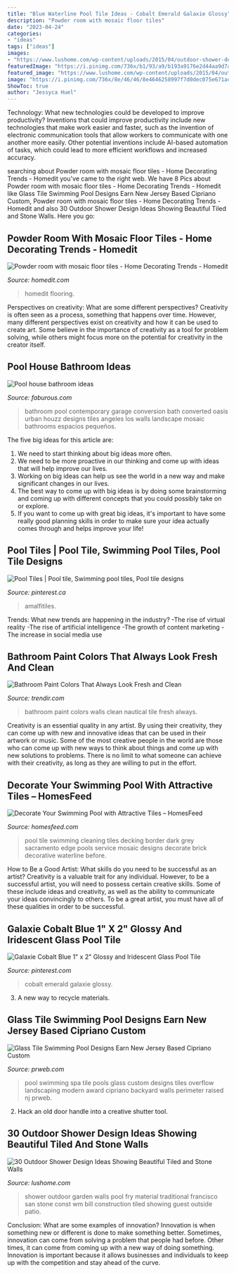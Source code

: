 ```yaml
---
title: "Blue Waterline Pool Tile Ideas - Cobalt Emerald Galaxie Glossy"
description: "Powder room with mosaic floor tiles"
date: "2023-04-24"
categories:
- "ideas"
tags: ["ideas"]
images:
- "https://www.lushome.com/wp-content/uploads/2015/04/outdoor-shower-design-ideas-18.jpg"
featuredImage: "https://i.pinimg.com/736x/b1/93/a9/b193a9176e2d44aa9d7a36f87eabd263--my-pool-pool-spa.jpg"
featured_image: "https://www.lushome.com/wp-content/uploads/2015/04/outdoor-shower-design-ideas-18.jpg"
image: "https://i.pinimg.com/736x/8e/46/46/8e4646258997f7d0dec075e671ace660.jpg"
ShowToc: true
author: "Jessyca Huel"
---
```



Technology: What new technologies could be developed to improve productivity?
Inventions that could improve productivity include new technologies that make work easier and faster, such as the invention of electronic communication tools that allow workers to communicate with one another more easily. Other potential inventions include AI-based automation of tasks, which could lead to more efficient workflows and increased accuracy.

	

		
searching about Powder room with mosaic floor tiles - Home Decorating Trends - Homedit you've came to the right web. We have 8 Pics about Powder room with mosaic floor tiles - Home Decorating Trends - Homedit like Glass Tile Swimming Pool Designs Earn New Jersey Based Cipriano Custom, Powder room with mosaic floor tiles - Home Decorating Trends - Homedit and also 30 Outdoor Shower Design Ideas Showing Beautiful Tiled and Stone Walls. Here you go:
		
    
## Powder Room With Mosaic Floor Tiles - Home Decorating Trends - Homedit

<img loading=lazy src="http://cdn.homedit.com/wp-content/uploads/2015/02/Powder-room-with-mosaic-floor-tiles-683x1024.jpg" onerror="this.onerror=null;this.src='https://tse2.mm.bing.net/th?id=OIP.1BRt_creb0yehBfcTF7q1wHaLG&amp;pid=15.1';" alt="Powder room with mosaic floor tiles - Home Decorating Trends - Homedit">

_Source: homedit.com_

>homedit flooring. 

	

Perspectives on creativity: What are some different perspectives?
Creativity is often seen as a process, something that happens over time. However, many different perspectives exist on creativity and how it can be used to create art. Some believe in the importance of creativity as a tool for problem solving, while others might focus more on the potential for creativity in the creator itself.

    
## Pool House Bathroom Ideas

<img loading=lazy src="http://www.faburous.com/wp-content/uploads/2015/10/contemporary-pool-house-bathroom.jpg" onerror="this.onerror=null;this.src='https://tse1.mm.bing.net/th?id=OIP.H9B1O51tSKqAfr5D2pN9bwHaLE&amp;pid=15.1';" alt="Pool house bathroom ideas">

_Source: faburous.com_

>bathroom pool contemporary garage conversion bath converted oasis urban houzz designs tiles angeles los walls landscape mosaic bathrooms espacios pequeños. 

	

The five big ideas for this article are:
1. We need to start thinking about big ideas more often. 
2. We need to be more proactive in our thinking and come up with ideas that will help improve our lives. 
3. Working on big ideas can help us see the world in a new way and make significant changes in our lives. 
4. The best way to come up with big ideas is by doing some brainstorming and coming up with different concepts that you could possibly take on or explore. 
5. If you want to come up with great big ideas, it's important to have some really good planning skills in order to make sure your idea actually comes through and helps improve your life!

    
## Pool Tiles | Pool Tile, Swimming Pool Tiles, Pool Tile Designs

<img loading=lazy src="https://i.pinimg.com/736x/b1/93/a9/b193a9176e2d44aa9d7a36f87eabd263--my-pool-pool-spa.jpg" onerror="this.onerror=null;this.src='https://tse2.mm.bing.net/th?id=OIP.BrXo_9oHeZYGZl2twM11QAHaKf&amp;pid=15.1';" alt="Pool Tiles | Pool tile, Swimming pool tiles, Pool tile designs">

_Source: pinterest.ca_

>amalfitiles. 

	

Trends: What new trends are happening in the industry?
-The rise of virtual reality
-The rise of artificial intelligence
-The growth of content marketing
-The increase in social media use

    
## Bathroom Paint Colors That Always Look Fresh And Clean

<img loading=lazy src="https://cdn.trendir.com/wp-content/uploads/2017/09/nautrical-blue-walls.jpg" onerror="this.onerror=null;this.src='https://tse2.mm.bing.net/th?id=OIP.f6ujDygHxR1OXVxwpaPQ5QHaK9&amp;pid=15.1';" alt="Bathroom Paint Colors That Always Look Fresh and Clean">

_Source: trendir.com_

>bathroom paint colors walls clean nautical tile fresh always. 

	

Creativity is an essential quality in any artist. By using their creativity, they can come up with new and innovative ideas that can be used in their artwork or music. Some of the most creative people in the world are those who can come up with new ways to think about things and come up with new solutions to problems. There is no limit to what someone can achieve with their creativity, as long as they are willing to put in the effort.

    
## Decorate Your Swimming Pool With Attractive Tiles – HomesFeed

<img loading=lazy src="http://homesfeed.com/wp-content/uploads/2015/03/white-swimming-pool-cover-dark-blue-decorative-tile-on-the-swimming-pool-edge-grey-wall-white-blinds-white-framed-windows-red-brick-pool-border-gold-pool-cleaner-machine.jpg" onerror="this.onerror=null;this.src='https://tse3.mm.bing.net/th?id=OIP.oSkA4LyhYzsEQAa_DEDfbwHaFj&amp;pid=15.1';" alt="Decorate Your Swimming Pool with Attractive Tiles – HomesFeed">

_Source: homesfeed.com_

>pool tile swimming cleaning tiles decking border dark grey sacramento edge pools service mosaic designs decorate brick decorative waterline before. 

	

How to Be a Good Artist: What skills do you need to be successful as an artist?
Creativity is a valuable trait for any individual. However, to be a successful artist, you will need to possess certain creative skills. Some of these include ideas and creativity, as well as the ability to communicate your ideas convincingly to others. To be a great artist, you must have all of these qualities in order to be successful.

    
## Galaxie Cobalt Blue 1&quot; X 2&quot; Glossy And Iridescent Glass Pool Tile

<img loading=lazy src="https://i.pinimg.com/736x/8e/46/46/8e4646258997f7d0dec075e671ace660.jpg" onerror="this.onerror=null;this.src='https://tse4.mm.bing.net/th?id=OIP.kKoxcXwyaUc6or7bH06GiQHaHQ&amp;pid=15.1';" alt="Galaxie Cobalt Blue 1&quot; x 2&quot; Glossy and Iridescent Glass Pool Tile">

_Source: pinterest.com_

>cobalt emerald galaxie glossy. 

	

3. A new way to recycle materials.

    
## Glass Tile Swimming Pool Designs Earn New Jersey Based Cipriano Custom

<img loading=lazy src="https://ww1.prweb.com/prfiles/2010/11/15/278217/glasstilespa.jpg" onerror="this.onerror=null;this.src='https://tse4.mm.bing.net/th?id=OIP.3kZZARXjH1lCiosm54BnJgHaE9&amp;pid=15.1';" alt="Glass Tile Swimming Pool Designs Earn New Jersey Based Cipriano Custom">

_Source: prweb.com_

>pool swimming spa tile pools glass custom designs tiles overflow landscaping modern award cipriano backyard walls perimeter raised nj prweb. 

	

2. Hack an old door handle into a creative shutter tool.

    
## 30 Outdoor Shower Design Ideas Showing Beautiful Tiled And Stone Walls

<img loading=lazy src="https://www.lushome.com/wp-content/uploads/2015/04/outdoor-shower-design-ideas-18.jpg" onerror="this.onerror=null;this.src='https://tse3.mm.bing.net/th?id=OIP.pxWbrFBPXDRNhvfUf53eZgAAAA&amp;pid=15.1';" alt="30 Outdoor Shower Design Ideas Showing Beautiful Tiled and Stone Walls">

_Source: lushome.com_

>shower outdoor garden walls pool fry material traditional francisco san stone const wm bill construction tiled showing guest outside patio. 

	

Conclusion: What are some examples of innovation?
Innovation is when something new or different is done to make something better. Sometimes, innovation can come from solving a problem that people had before. Other times, it can come from coming up with a new way of doing something. Innovation is important because it allows businesses and individuals to keep up with the competition and stay ahead of the curve.

